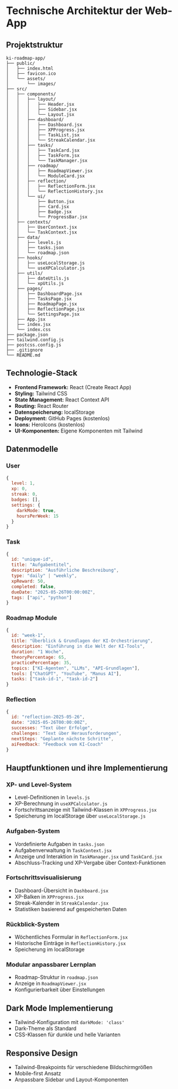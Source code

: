 # Technische Architektur der Web-App

## Projektstruktur

```
ki-roadmap-app/
├── public/
│   ├── index.html
│   ├── favicon.ico
│   └── assets/
│       └── images/
├── src/
│   ├── components/
│   │   ├── layout/
│   │   │   ├── Header.jsx
│   │   │   ├── Sidebar.jsx
│   │   │   └── Layout.jsx
│   │   ├── dashboard/
│   │   │   ├── Dashboard.jsx
│   │   │   ├── XPProgress.jsx
│   │   │   ├── TaskList.jsx
│   │   │   └── StreakCalendar.jsx
│   │   ├── tasks/
│   │   │   ├── TaskCard.jsx
│   │   │   ├── TaskForm.jsx
│   │   │   └── TaskManager.jsx
│   │   ├── roadmap/
│   │   │   ├── RoadmapViewer.jsx
│   │   │   └── ModuleCard.jsx
│   │   ├── reflection/
│   │   │   ├── ReflectionForm.jsx
│   │   │   └── ReflectionHistory.jsx
│   │   └── ui/
│   │       ├── Button.jsx
│   │       ├── Card.jsx
│   │       ├── Badge.jsx
│   │       └── ProgressBar.jsx
│   ├── contexts/
│   │   ├── UserContext.jsx
│   │   └── TaskContext.jsx
│   ├── data/
│   │   ├── levels.js
│   │   ├── tasks.json
│   │   └── roadmap.json
│   ├── hooks/
│   │   ├── useLocalStorage.js
│   │   └── useXPCalculator.js
│   ├── utils/
│   │   ├── dateUtils.js
│   │   └── xpUtils.js
│   ├── pages/
│   │   ├── DashboardPage.jsx
│   │   ├── TasksPage.jsx
│   │   ├── RoadmapPage.jsx
│   │   ├── ReflectionPage.jsx
│   │   └── SettingsPage.jsx
│   ├── App.jsx
│   ├── index.jsx
│   └── index.css
├── package.json
├── tailwind.config.js
├── postcss.config.js
├── .gitignore
└── README.md
```

## Technologie-Stack

- **Frontend Framework:** React (Create React App)
- **Styling:** Tailwind CSS
- **State Management:** React Context API
- **Routing:** React Router
- **Datenspeicherung:** localStorage
- **Deployment:** GitHub Pages (kostenlos)
- **Icons:** HeroIcons (kostenlos)
- **UI-Komponenten:** Eigene Komponenten mit Tailwind

## Datenmodelle

### User
```javascript
{
  level: 1,
  xp: 0,
  streak: 0,
  badges: [],
  settings: {
    darkMode: true,
    hoursPerWeek: 15
  }
}
```

### Task
```javascript
{
  id: "unique-id",
  title: "Aufgabentitel",
  description: "Ausführliche Beschreibung",
  type: "daily" | "weekly",
  xpReward: 50,
  completed: false,
  dueDate: "2025-05-26T00:00:00Z",
  tags: ["api", "python"]
}
```

### Roadmap Module
```javascript
{
  id: "week-1",
  title: "Überblick & Grundlagen der KI-Orchestrierung",
  description: "Einführung in die Welt der KI-Tools",
  duration: "1 Woche",
  theoryPercentage: 65,
  practicePercentage: 35,
  topics: ["KI-Agenten", "LLMs", "API-Grundlagen"],
  tools: ["ChatGPT", "YouTube", "Manus AI"],
  tasks: ["task-id-1", "task-id-2"]
}
```

### Reflection
```javascript
{
  id: "reflection-2025-05-26",
  date: "2025-05-26T00:00:00Z",
  successes: "Text über Erfolge",
  challenges: "Text über Herausforderungen",
  nextSteps: "Geplante nächste Schritte",
  aiFeedback: "Feedback vom KI-Coach"
}
```

## Hauptfunktionen und ihre Implementierung

### XP- und Level-System
- Level-Definitionen in `levels.js`
- XP-Berechnung in `useXPCalculator.js`
- Fortschrittsanzeige mit Tailwind-Klassen in `XPProgress.jsx`
- Speicherung im localStorage über `useLocalStorage.js`

### Aufgaben-System
- Vordefinierte Aufgaben in `tasks.json`
- Aufgabenverwaltung in `TaskContext.jsx`
- Anzeige und Interaktion in `TaskManager.jsx` und `TaskCard.jsx`
- Abschluss-Tracking und XP-Vergabe über Context-Funktionen

### Fortschrittsvisualisierung
- Dashboard-Übersicht in `Dashboard.jsx`
- XP-Balken in `XPProgress.jsx`
- Streak-Kalender in `StreakCalendar.jsx`
- Statistiken basierend auf gespeicherten Daten

### Rückblick-System
- Wöchentliches Formular in `ReflectionForm.jsx`
- Historische Einträge in `ReflectionHistory.jsx`
- Speicherung im localStorage

### Modular anpassbarer Lernplan
- Roadmap-Struktur in `roadmap.json`
- Anzeige in `RoadmapViewer.jsx`
- Konfigurierbarkeit über Einstellungen

## Dark Mode Implementierung
- Tailwind-Konfiguration mit `darkMode: 'class'`
- Dark-Theme als Standard
- CSS-Klassen für dunkle und helle Varianten

## Responsive Design
- Tailwind-Breakpoints für verschiedene Bildschirmgrößen
- Mobile-first Ansatz
- Anpassbare Sidebar und Layout-Komponenten
